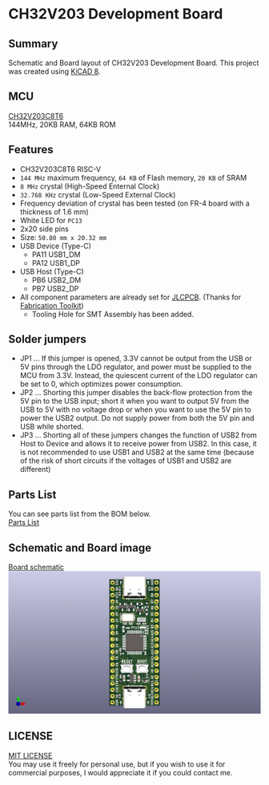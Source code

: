 # CH32V203 Development Board

## Summary
Schematic and Board layout of CH32V203 Development Board. This project was created using [KiCAD 8](https://www.kicad.org/).

## MCU
[CH32V203C8T6](https://www.wch-ic.com/products/CH32V203.html)  
144MHz, 20KB RAM, 64KB ROM  

## Features
* CH32V203C8T6 RISC-V
* `144 MHz` maximum frequency, `64 KB` of Flash memory, `20 KB` of SRAM
* `8 MHz` crystal (High-Speed Enternal Clock)
* `32.768 KHz` crystal (Low-Speed External Clock)
* Frequency deviation of crystal has been tested (on FR-4 board with a thickness of 1.6 mm)
* White LED for `PC13`
* 2x20 side pins
* Size: `50.80 mm x 20.32 mm`
* USB Device (Type-C)
  * PA11 USB1_DM
  * PA12 USB1_DP
* USB Host (Type-C)
  * PB6 USB2_DM
  * PB7 USB2_DP
* All component parameters are already set for [JLCPCB](https://jlcpcb.com). (Thanks for [Fabrication Toolkit](https://github.com/bennymeg/Fabrication-Toolkit))
  * Tooling Hole for SMT Assembly has been added.

## Solder jumpers
* JP1 ... If this jumper is opened, 3.3V cannot be output from the USB or 5V pins through the LDO regulator, and power must be supplied to the MCU from 3.3V. Instead, the quiescent current of the LDO regulator can be set to 0, which optimizes power consumption.
* JP2 ... Shorting this jumper disables the back-flow protection from the 5V pin to the USB input; short it when you want to output 5V from the USB to 5V with no voltage drop or when you want to use the 5V pin to power the USB2 output. Do not supply power from both the 5V pin and USB while shorted.
* JP3 ... Shorting all of these jumpers changes the function of USB2 from Host to Device and allows it to receive power from USB2. In this case, it is not recommended to use USB1 and USB2 at the same time (because of the risk of short circuits if the voltages of USB1 and USB2 are different)

## Parts List
You can see parts list from the BOM below.  
[Parts List](/production/bom.csv)

## Schematic and Board image
[Board schematic](CH32V203-DevBoard.pdf)  
![Board Image](CH32V203-DevBoard.png)

## LICENSE
[MIT LICENSE](/LICENSE)  
You may use it freely for personal use, but if you wish to use it for commercial purposes, I would appreciate it if you could contact me.
